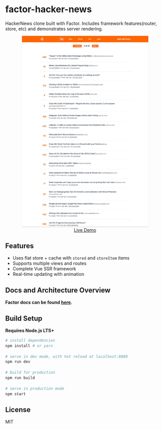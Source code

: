 # factor-hacker-news

HackerNews clone built with Factor. Includes framework features(router, store,
etc) and demonstrates server rendering.

<p align="center">
  <a href="https://hacker-news-example.factor.dev" target="_blank">
    <img src="./screenshot-tall.jpg" width="400px" style="box-shadow: 0 2px 3px rgba(0,0,0,.1)">
    <br>
    Live Demo
  </a>
</p>

## Features

- Uses flat store + cache with `stored` and `storeItem` items
- Supports multiple views and routes
- Complete Vue SSR framework
- Real-time updating with animation

## Docs and Architecture Overview

**Factor docs can be found [here](https://factor.dev).**

## Build Setup

**Requires Node.js LTS+**

```bash
# install dependencies
npm install # or yarn

# serve in dev mode, with hot reload at localhost:8080
npm run dev

# build for production
npm run build

# serve in production mode
npm start
```

## License

MIT
